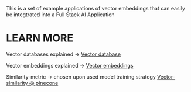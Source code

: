 This is a set of example applications of vector embeddings that can easily be integtrated into a Full Stack AI Application

# LEARN MORE

Vector databases explained -> [Vector database](https://www.pinecone.io/learn/vector-database)

Vector embeddings explained -> [Vector embeddings](https://www.pinecone.io/learn/vector-embeddings)

Similarity-metric -> chosen upon used model training strategy [Vector-similarity @ pinecone](https://www.pinecone.io/learn/vector-similarity)